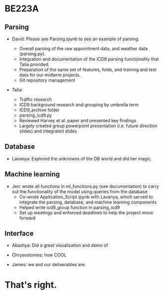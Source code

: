 # BE223A
## Parsing

- David: Please see Parsing.ipynb to see an example of parsing. 
  - Overall parsing of the raw appointment data, and weather data (parsing.py). 
  - Integration and documentation of the ICD9 parsing functoinality that Talia provided. 
  - Preparation of the same set of features, folds, and training and test data for our midterm projects. 
  - Git repository management

- Talia: 
  - Traffic research
  - ICD9 background research and grouping by umbrella term
  - ICD9_archive folder
  - parsing_icd9.py
  - Reviewed Harvey et al. paper and presented key findings
  - Largely created group powerpoint presentation (i.e. future direction slides) and integrated slides

## Database

- Lavanya: Explored the unknowns of the DB world and did her magic.

## Machine learning

- Jen: wrote all functions in ml_functions.py (see documentation) to carry out the functionality of the model using queries from the database
  - Co-wrote Application_Script.ipynb with Lavanya, which served to integrate the parsing, database, and machine learning components
  - Helped write icd9_group function in parsing_icd9
  - Set up meetings and enforced deadlines to help the project move forward

## Interface

- Akashya: Did a great visualization and demo of

- Chrysostomos: how COOL 

- James: we and our deliverables are. 

# That's right. 

